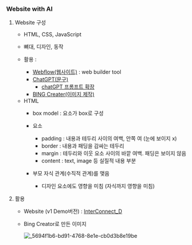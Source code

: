 ### Website with AI

1. Website 구성
   - HTML, CSS, JavaScript
   - 뼈대, 디자인, 동작

   - 활용 :
      - [Webflow(웹사이트)](https://webflow.com/) : web builder tool
      - [ChatGPT(문구)](https://openai.com/blog/chatgpt)
         - [chatGPT 프롬프트 확장](https://chrome.google.com/webstore/detail/aiprm-for-chatgpt/ojnbohmppadfgpejeebfnmnknjdlckgj)
      - [BING Creater(이미지 제작)](https://www.bing.com/create)

   <!--
   구글 드라이브로 이미지/영상 호스팅하는 방법
   - https://lotuus.tistory.com/106
   -->


   - HTML
      - box model : 요소가 box로 구성
      - 요소
         - padding : 내용과 테두리 사이의 여백, 안쪽 여 (눈에 보이지 x)
         - border : 내용과 패딩을 감싸는 테두리
         - margin : 테두리와 이웃 요소 사이의 바깥 여백. 패딩은 보이지 않음
         - content : text, image 등 실질적 내용 부분

     - 부모 자식 관계(수직적 관계)를 맺음
        - 디자인 요소에도 영향을 미침 (자식까지 영향을 미침) 


1. 활용

   - Website (v1 Demo버전)
     : [InterConnect_D](https://clone01-66ffea.webflow.io/) 

   - Bing Creator로 만든 이미지

     ![_5694f1b6-bd91-4768-8e1e-cb0d3b8e19be](https://github.com/MinsooKwak/Study/assets/89770691/93c665dd-6675-4a3e-ada6-c616edacbf93)
